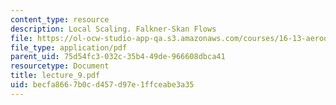 ```yaml
---
content_type: resource
description: Local Scaling. Falkner-Skan Flows
file: https://ol-ocw-studio-app-qa.s3.amazonaws.com/courses/16-13-aerodynamics-of-viscous-fluids-fall-2003/becfa8667b0cd457d97e1ffceabe3a35_lecture_9.pdf
file_type: application/pdf
parent_uid: 75d54fc3-032c-35b4-49de-966608dbca41
resourcetype: Document
title: lecture_9.pdf
uid: becfa866-7b0c-d457-d97e-1ffceabe3a35
---
```

